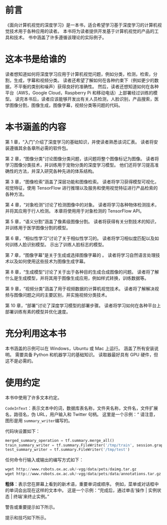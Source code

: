 # 前言

《面向计算机视觉的深度学习》是一本书，适合希望学习基于深度学习的计算机视觉技术用于各种应用的读者。 本书将为读者提供开发基于计算机视觉的产品的工具和技术。 书中涵盖了许多遵循该理论的实际例子。

# 这本书是给谁的

读者想知道如何将深度学习应用于计算机视觉问题，例如分类，检测，检索，分割，生成，字幕和视频分类。 读者还希望了解如何在各种约束下（例如更少的数据，不平衡的类别和噪声）获得良好的准确性。 然后，读者还想知道如何在各种平台（AWS，Google Cloud，Raspberry Pi 和移动电话）上部署经过训练的模型。 读完本书后，读者应该能够开发出有关人员检测，人脸识别，产品搜索，医学图像分割，图像生成，图像字幕，视频分类等问题的代码。

# 本书涵盖的内容

第 1 章，“入门”介绍了深度学习的基础知识，并使读者熟悉该词汇表。 读者将安装遵循其余各章所必需的软件包。 

第 2 章，“图像分类”讨论图像分类问题，该问题将整个图像标记为图像。 读者将学习图像分类技术，并训练用于宠物分类的深度学习模型。 他们还将学习提高准确性的方法，并深入研究各种先进的体系结构。

第 3 章，“图像检索”涵盖了深层功能和图像检索。 读者将学习获得模型可视化，视觉特征，使用 TensorFlow 进行推理以及服务和使用视觉特征进行产品检索的各种方法。

第 4 章，“对象检测”讨论了检测图像中的对象。 读者将学习各种物体检测技术，并将其应用于行人检测。 本章将使用用于对象检测的 TensorFlow API。

第 5 章，“语义分割”涵盖了像素级图像分割。 读者将获得有关分割技术的知识，并训练用于医学图像分割的模型。

第 6 章，“相似性学习”讨论了关于相似性学习的。 读者将学习相似度匹配以及如何训练人脸识别模型。 示出了训练人脸标志的模型。

第 7 章，“图像字幕”是关于生成或选择图像字幕的 。 读者将学习自然语言处理技术以及如何使用这些技术为图像生成字幕。

第 8 章，“生成模型”讨论了关于出于各种目的生成合成图像的问题。 读者将了解什么是生成模型，并将其用于图像生成应用，例如样式转换，训练数据等。

第 9 章，“视频分类”涵盖了用于视频数据的计算机视觉技术。 读者将了解解决视频与图像问题之间的主要区别，并实施视频分类技术。

第 10 章，“部署”讨论了深度学习模型的部署步骤。 读者将学习如何在各种平台上部署训练有素的模型并优化速度。

# 充分利用这本书

本书涵盖的示例可以在 Windows，Ubuntu 或 Mac 上运行。 涵盖了所有安装说明。 需要具备 Python 和机器学习的基础知识。 读取器最好具有 GPU 硬件，但这不是必需的。

# 使用约定

本书中使用了许多文本约定。

`CodeInText`：表示文本中的词，数据库表名称，文件夹名称，文件名，文件扩展名，路径名，伪 URL，用户输入和 Twitter 句柄。 这里是一个示例：“ 请注意，图形是用 `summary_writer`编写的。

代码块设置如下：

```py
merged_summary_operation = tf.summary.merge_all()
train_summary_writer = tf.summary.FileWriter('/tmp/train', session.graph)
test_summary_writer = tf.summary.FileWriter('/tmp/test')
```

任何命令行输入或输出的编写方式如下：

```py
wget http://www.robots.ox.ac.uk/~vgg/data/pets/daimg.tar.gz
wget http://www.robots.ox.ac.uk/~vgg/data/pets/data/annotations.tar.gz
```

**粗体**：表示您在屏幕上看到的新术语，重要单词或顺序。 例如，菜单或对话框中的单词会出现在这样的文本中。 这是一个示例：“完成后，通过单击‘操作 | 实例状态 | 终端’来终止实例。”

警告或重要提示如下所示。

提示和技巧如下所示。

